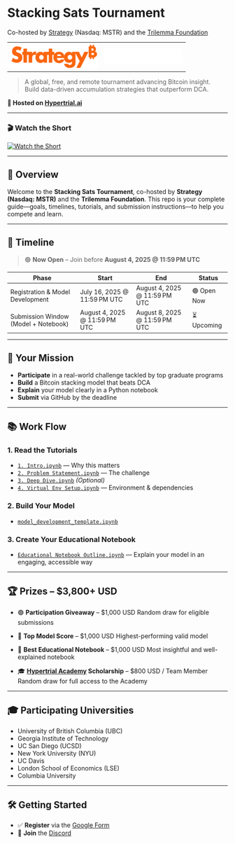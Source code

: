 # Stacking Sats Tournament

Co-hosted by [Strategy](https://www.strategy.com/) (Nasdaq: MSTR) and the [Trilemma Foundation](https://www.trilemma.foundation)

<table>
  <tr>
    <td align="center">
      <a href="https://www.strategy.com/">
        <img src="./assets/strategy.png" alt="Strategy" width="200"/>
      </a>
    </td>
    <td align="center">
      <a href="https://www.trilemma.foundation/">
        <img src="./assets/trilemma_foundation_white.png" alt="Trilemma Foundation" width="180"/>
      </a>
    </td>
  </tr>
</table>

> A global, free, and remote tournament advancing Bitcoin insight. <br>
> Build data-driven accumulation strategies that outperform DCA.

**🚀 Hosted on [Hypertrial.ai](https://www.hypertrial.ai/)**

---

### 🎬 Watch the Short

[![Watch the Short](https://img.youtube.com/vi/tE7GJpbGotg/0.jpg)](https://youtube.com/shorts/tE7GJpbGotg)

---

## 🏁 Overview

Welcome to the **Stacking Sats Tournament**, co-hosted by **Strategy (Nasdaq: MSTR)** and the **Trilemma Foundation**.
This repo is your complete guide—goals, timelines, tutorials, and submission instructions—to help you compete and learn.

---

## 📅 Timeline

> 🟢 **Now Open** – Join before **August 4, 2025 @ 11:59 PM UTC**

| **Phase**                            | **Start**                     | **End**                       | **Status**  |
| ------------------------------------ | ----------------------------- | ----------------------------- | ----------- |
| Registration & Model Development     | July 16, 2025 @ 11:59 PM UTC  | August 4, 2025 @ 11:59 PM UTC | 🟢 Open Now |
| Submission Window (Model + Notebook) | August 4, 2025 @ 11:59 PM UTC | August 8, 2025 @ 11:59 PM UTC | ⏳ Upcoming  |

---

## 🎯 Your Mission

* **Participate** in a real-world challenge tackled by top graduate programs
* **Build** a Bitcoin stacking model that beats DCA
* **Explain** your model clearly in a Python notebook
* **Submit** via GitHub by the deadline

---

## 📚 Work Flow

### 1. Read the Tutorials

* [`1. Intro.ipynb`](./tutorials/1.%20Intro.ipynb) — Why this matters
* [`2. Problem Statement.ipynb`](./tutorials/2.%20Problem%20Statement.ipynb) — The challenge
* [`3. Deep Dive.ipynb`](./tutorials/3.%20Problem%20Statement%20Deep%20Dive.ipynb) *(Optional)*
* [`4. Virtual Env Setup.ipynb`](./tutorials/4.%20Virtual%20Env%20Setup.ipynb) — Environment & dependencies

### 2. Build Your Model

* [`model_development_template.ipynb`](./model-development/model_development_template.ipynb)

### 3. Create Your Educational Notebook

* [`Educational Notebook Outline.ipynb`](./educational-notebook/Educational%20Notebook%20Outline.ipynb) — Explain your model in an engaging, accessible way

---

## 🏆 Prizes – \$3,800+ USD

* 🟢 **Participation Giveaway** – \$1,000 USD
  Random draw for eligible submissions

* 🧠 **Top Model Score** – \$1,000 USD
  Highest-performing valid model

* 📘 **Best Educational Notebook** – \$1,000 USD
  Most insightful and well-explained notebook

* 🎓 **[Hypertrial Academy](https://www.hypertrial.ai/academy) Scholarship** – \$800 USD / Team Member
  Random draw for full access to the Academy

---

## 🎓 Participating Universities

* University of British Columbia (UBC)
* Georgia Institute of Technology
* UC San Diego (UCSD)
* New York University (NYU)
* UC Davis
* London School of Economics (LSE)
* Columbia University

---

## 🛠️ Getting Started

- ✅ **Register** via the [Google Form](https://docs.google.com/forms/d/e/1FAIpQLScCv50wbM2_d49-9byMRdhoNzQMBzMW8-a5eA8VpzvtMw8BJg/viewform?usp=header) <br>
- 💬 **Join** the [Discord](https://discord.gg/9CrmawQVRZ)
